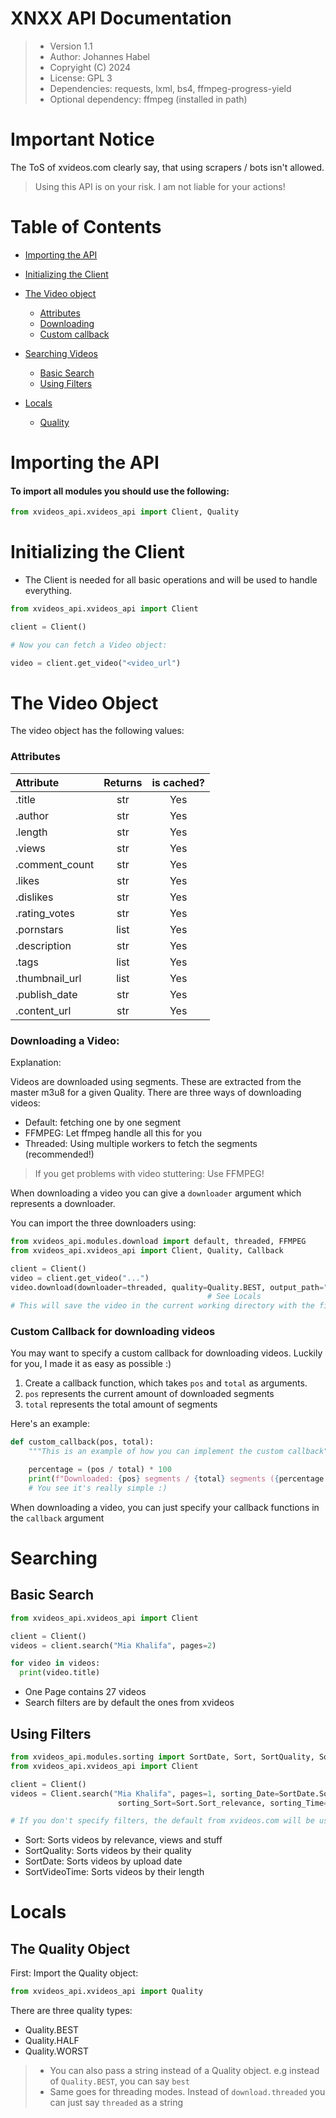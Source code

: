 # XNXX API Documentation

> - Version 1.1
> - Author: Johannes Habel
> - Copryight (C) 2024
> - License: GPL 3
> - Dependencies: requests, lxml, bs4, ffmpeg-progress-yield 
> - Optional dependency: ffmpeg (installed in path)


# Important Notice
The ToS of xvideos.com clearly say, that using scrapers / bots isn't allowed.
> Using this API is on your risk. I am not liable for your actions!

# Table of Contents
- [Importing the API](#importing-the-api)
- [Initializing the Client](#initializing-the-client)
- [The Video object](#the-video-object)
    - [Attributes](#attributes)
    - [Downloading](#downloading-a-video)
    - [Custom callback](#custom-callback-for-downloading--videos)
- [Searching Videos](#searching)
    - [Basic Search](#basic-search)
    - [Using Filters](#using-filters)

- [Locals](#locals)
  - [Quality](#the-quality-object)

# Importing the API

#### To import all modules you should use the following:

```python
from xvideos_api.xvideos_api import Client, Quality
```

# Initializing the Client

- The Client is needed for all basic operations and will be used to handle everything.

```python
from xvideos_api.xvideos_api import Client

client = Client()

# Now you can fetch a Video object:

video = client.get_video("<video_url")
```


# The Video Object

The video object has the following values:

### Attributes

| Attribute      | Returns | is cached? |
|:---------------|:-------:|:----------:|
| .title         |   str   |    Yes     |
| .author        |   str   |    Yes     |
| .length        |   str   |    Yes     |
| .views         |   str   |    Yes     |
| .comment_count |   str   |    Yes     |
| .likes         |   str   |    Yes     |
| .dislikes      |   str   |    Yes     |
| .rating_votes  |   str   |    Yes     |
| .pornstars     |  list   |    Yes     |
| .description   |   str   |    Yes     |
| .tags          |  list   |    Yes     |
| .thumbnail_url |  list   |    Yes     |
| .publish_date  |   str   |    Yes     |
| .content_url   |   str   |    Yes     |

### Downloading a Video:

Explanation: 

Videos are downloaded using segments. These are extracted from the master m3u8 for a given Quality.
There are three ways of downloading videos:

- Default: fetching one by one segment
- FFMPEG: Let ffmpeg handle all this for you
- Threaded: Using multiple workers to fetch the segments (recommended!)

> If you get problems with video stuttering: Use FFMPEG!
> 
When downloading a video you can give a `downloader` argument which represents a downloader.

You can import the three downloaders using:

```python
from xvideos_api.modules.download import default, threaded, FFMPEG
from xvideos_api.xvideos_api import Client, Quality, Callback

client = Client()
video = client.get_video("...")
video.download(downloader=threaded, quality=Quality.BEST, output_path="./IdontKnow.mp4", callback=Callback.text_progress_bar) 
                                            # See Locals
# This will save the video in the current working directory with the filename "IdontKnow.mp4"
```

### Custom Callback for downloading  videos

You may want to specify a custom callback for downloading videos. Luckily for you, I made it as easy as
possible :)

1. Create a callback function, which takes `pos` and `total` as arguments.
2. `pos` represents the current amount of downloaded segments
3. `total` represents the total amount of segments

Here's an example:

```python
def custom_callback(pos, total):
    """This is an example of how you can implement the custom callback"""

    percentage = (pos / total) * 100
    print(f"Downloaded: {pos} segments / {total} segments ({percentage:.2f}%)")
    # You see it's really simple :)
```

When downloading a video, you can just specify your callback functions in the `callback` argument

# Searching

## Basic Search

```python
from xvideos_api.xvideos_api import Client

client = Client()
videos = client.search("Mia Khalifa", pages=2)

for video in videos:
  print(video.title)
```

- One Page contains 27 videos
- Search filters are by default the ones from xvideos

## Using Filters

```python
from xvideos_api.modules.sorting import SortDate, Sort, SortQuality, SortVideoTime
from xvideos_api.xvideos_api import Client

client = Client()
videos = Client.search("Mia Khalifa", pages=1, sorting_Date=SortDate.Sort_all, sort_Quality=SortQuality.Sort_720p,
                        sorting_Sort=Sort.Sort_relevance, sorting_Time=SortVideoTime.Sort_short)

# If you don't specify filters, the default from xvideos.com will be used!
```

- Sort: Sorts videos by relevance, views and stuff
- SortQuality: Sorts videos by their quality
- SortDate: Sorts videos by upload date
- SortVideoTime: Sorts videos by their length






# Locals

## The Quality Object

First: Import the Quality object:

```python
from xvideos_api.xvideos_api import Quality
```

There are three quality types:

- Quality.BEST
- Quality.HALF
- Quality.WORST

> - You can also pass a string instead of a Quality object. e.g instead of `Quality.BEST`, you can say `best`
> - Same goes for threading modes. Instead of `download.threaded` you can just say `threaded` as a string
